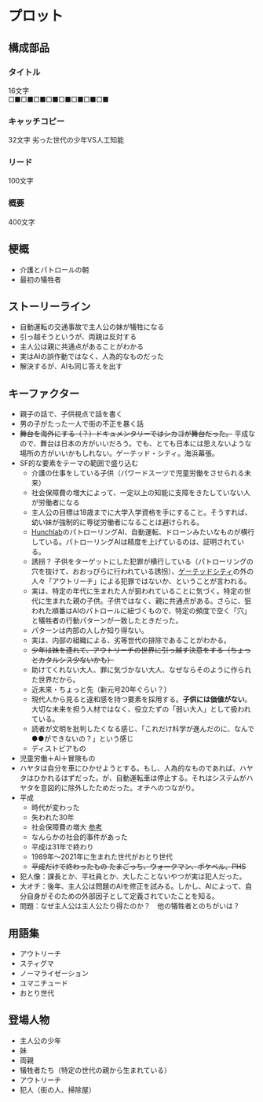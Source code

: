 # プロット

## 構成部品

### タイトル

16文字  
□■□■□■□■□■□■□■□■  

### キャッチコピー

32文字
劣った世代の少年VS人工知能

### リード

100文字

### 概要

400文字

## 梗概

- 介護とパトロールの朝
- 最初の犠牲者

## ストーリーライン

- 自動運転の交通事故で主人公の妹が犠牲になる
- 引っ越そうというが、両親は反対する
- 主人公は親に共通点があることがわかる
- 実はAIの誤作動ではなく、人為的なものだった
- 解決するが、AIも同じ答えを出す

## キーファクター

- 親子の話で、子供視点で話を書く
- 男の子がたった一人で街の不正を暴く話
- ~~舞台を海外にする（？）ドキュメンタリーではシカゴが舞台だった。~~ 平成なので、舞台は日本の方がいいだろう。でも、とても日本には思えないような場所の方がいいかもしれない。ゲーテッド・シティ。海浜幕張。
- SF的な要素をテーマの範囲で盛り込む
  - 介護の仕事をしている子供（パワードスーツで児童労働をさせられる未来）
  - 社会保障費の増大によって、一定以上の知能に支障をきたしていない人が労働者になる
  - 主人公の目標は18歳までに大学入学資格を手にすること。そうすれば、幼い妹が強制的に専従労働者になることは避けられる。
  - [Hunchlab](https://www.hunchlab.com)のパトローリングAI、自動運転、ドローンみたいなものが横行している。パトローリングAIは精度を上げているのは、証明されている。
  - 誘拐？ 子供をターゲットにした犯罪が横行している（パトローリングの穴を抜けて、おおっぴらに行われている誘拐）、[ゲーテッドシティ](https://ja.wikipedia.org/wiki/ゲーテッドコミュニティ)の外の人々「アウトリーチ」による犯罪ではないか、ということが言われる。
  - 実は、特定の年代に生まれた人が狙われていることに気づく。特定の世代に生まれた親の子供。子供ではなく、親に共通点がある。さらに、狙われた順番はAIのパトロールに紐づくもので、特定の頻度で空く「穴」と犠牲者の行動パターンが一致したときだった。
  - パターンは内部の人しか知り得ない。
  - 実は、内部の組織による、劣等世代の排除であることがわかる。
  - ~~少年は妹を連れて、アウトリーチの世界に引っ越す決意をする（ちょっとカタルシス少ないかも）~~
  - 助けてくれない大人、罪に気づかない大人、なぜならそのように作られた世界だから。
  - 近未来・ちょっと先（新元号20年ぐらい？）
  - 現代人から見ると違和感を持つ要素を採用する。**子供には価値がない**。大切な未来を担う人材ではなく、役立たずの「弱い大人」として扱われている。
  - 読者が文明を批判したくなる感じ、「これだけ科学が進んだのに、なんで●●ができないの？」という感じ
  - ディストピアもの
- 児童労働＋AI＋冒険もの
- ハヤタは自分を車にひかせようとする。もし、人為的なものであれば、ハヤタはひかれるはずだった。が、自動運転車は停止する。それはシステムがハヤタを意図的に除外したためだった。オチへのつながり。
- 平成
  - 時代が変わった
  - 失われた30年
  - 社会保障費の増大 [参考](https://www.google.co.jp/url?sa=i&rct=j&q=&esrc=s&source=images&cd=&cad=rja&uact=8&ved=2ahUKEwi4rLXY6JrZAhUHfLwKHZLMBv0Qjxx6BAgAEAI&url=https%3A%2F%2Fwww.minnanokaigo.com%2Fnews%2Fkaigogaku%2Fno18%2F&psig=AOvVaw1yx_s3LmYetgvSyBtk0FEb&ust=1518333899681435)
  - なんらかの社会的事件があった
  - 平成は31年で終わり
  - 1989年〜2021年に生まれた世代がおとり世代
  - ~~平成だけで終わったもの たまごっち、ウォークマン、ポケベル、PHS~~
- 犯人像：課長とか、平社員とか、大したことないやつが実は犯人だった。
- 大オチ：後年、主人公は問題のAIを修正を試みる。しかし、AIによって、自分自身がそのための外部因子として定義されていたことを知る。
- 問題：なぜ主人公は主人公たり得たのか？　他の犠牲者とのちがいは？


## 用語集

- アウトリーチ
- スティグマ
- ノーマライゼーション
- ユマニチュード
- おとり世代


## 登場人物

- 主人公の少年
- 妹
- 両親
- 犠牲者たち（特定の世代の親から生まれている）
- アウトリーチ
- 犯人（街の人、掃除屋）